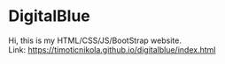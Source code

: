 # DigitalBlue

Hi, this is my HTML/CSS/JS/BootStrap website.
<br/>
Link: https://timoticnikola.github.io/digitalblue/index.html

